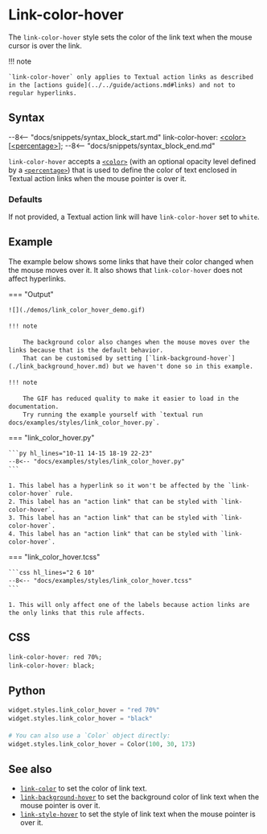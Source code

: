 # Link-color-hover

The `link-color-hover` style sets the color of the link text when the mouse cursor is over the link.

!!! note

    `link-color-hover` only applies to Textual action links as described in the [actions guide](../../guide/actions.md#links) and not to regular hyperlinks.

## Syntax

--8<-- "docs/snippets/syntax_block_start.md"
link-color-hover: <a href="../../../css_types/color">&lt;color&gt;</a> [<a href="../../../css_types/percentage">&lt;percentage&gt;</a>];
--8<-- "docs/snippets/syntax_block_end.md"

`link-color-hover` accepts a [`<color>`](../../css_types/color.md) (with an optional opacity level defined by a [`<percentage>`](../../css_types/percentage.md)) that is used to define the color of text enclosed in Textual action links when the mouse pointer is over it.

### Defaults

If not provided, a Textual action link will have `link-color-hover` set to `white`.

## Example

The example below shows some links that have their color changed when the mouse moves over it.
It also shows that `link-color-hover` does not affect hyperlinks.

=== "Output"

    ![](./demos/link_color_hover_demo.gif)

    !!! note

        The background color also changes when the mouse moves over the links because that is the default behavior.
        That can be customised by setting [`link-background-hover`](./link_background_hover.md) but we haven't done so in this example.

    !!! note

        The GIF has reduced quality to make it easier to load in the documentation.
        Try running the example yourself with `textual run docs/examples/styles/link_color_hover.py`.

=== "link_color_hover.py"

    ```py hl_lines="10-11 14-15 18-19 22-23"
    --8<-- "docs/examples/styles/link_color_hover.py"
    ```

    1. This label has a hyperlink so it won't be affected by the `link-color-hover` rule.
    2. This label has an "action link" that can be styled with `link-color-hover`.
    3. This label has an "action link" that can be styled with `link-color-hover`.
    4. This label has an "action link" that can be styled with `link-color-hover`.

=== "link_color_hover.tcss"

    ```css hl_lines="2 6 10"
    --8<-- "docs/examples/styles/link_color_hover.tcss"
    ```

    1. This will only affect one of the labels because action links are the only links that this rule affects.

## CSS

```css
link-color-hover: red 70%;
link-color-hover: black;
```

## Python

```py
widget.styles.link_color_hover = "red 70%"
widget.styles.link_color_hover = "black"

# You can also use a `Color` object directly:
widget.styles.link_color_hover = Color(100, 30, 173)
```

## See also

 - [`link-color`](./link_color.md) to set the color of link text.
 - [`link-background-hover`](./link_background_hover.md) to set the background color of link text when the mouse pointer is over it.
 - [`link-style-hover`](./link_style_hover.md) to set the style of link text when the mouse pointer is over it.
